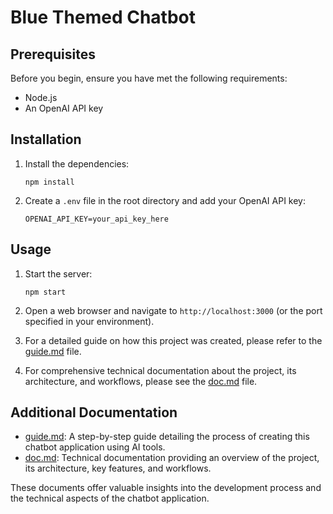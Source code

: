 # Blue Themed Chatbot

## Prerequisites

Before you begin, ensure you have met the following requirements:

- Node.js
- An OpenAI API key

## Installation

1. Install the dependencies:
   ```
   npm install
   ```

2. Create a `.env` file in the root directory and add your OpenAI API key:
   ```
   OPENAI_API_KEY=your_api_key_here
   ```

## Usage

1. Start the server:
   ```
   npm start
   ```

2. Open a web browser and navigate to `http://localhost:3000` (or the port specified in your environment).

3. For a detailed guide on how this project was created, please refer to the [guide.md](guide.md) file.

4. For comprehensive technical documentation about the project, its architecture, and workflows, please see the [doc.md](doc.md) file.

## Additional Documentation

- [guide.md](guide.md): A step-by-step guide detailing the process of creating this chatbot application using AI tools.
- [doc.md](doc.md): Technical documentation providing an overview of the project, its architecture, key features, and workflows.

These documents offer valuable insights into the development process and the technical aspects of the chatbot application.
